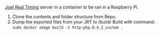 [Joel Real Timing](https://www.joel-real-timing.com/index_en.html) server in a container to be ran in a Raspberry Pi.
1. Clone the contents and folder structure from Repo.
2. Dump the exported files from your JRT to /build/
Build with command: `sudo docker image build -t http-php-8.4.2_custom .`

